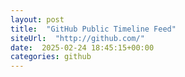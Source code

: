 ```yaml
---
layout: post
title:  "GitHub Public Timeline Feed"
siteUrl:  "http://github.com/"
date:  2025-02-24 18:45:15+00:00
categories: github
---
```

